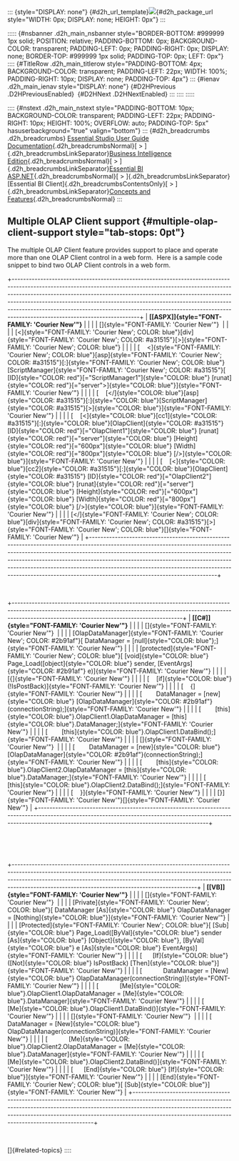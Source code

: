 ::: {style="DISPLAY: none"}
[](ms-xhelp:///?Id=d2h_url_template){#d2h_url_template}![](!package_url!){#d2h_package_url style="WIDTH: 0px; DISPLAY: none; HEIGHT: 0px"}
:::

::::: {#nsbanner .d2h_main_nsbanner style="BORDER-BOTTOM: #999999 1px solid; POSITION: relative; PADDING-BOTTOM: 0px; BACKGROUND-COLOR: transparent; PADDING-LEFT: 0px; PADDING-RIGHT: 0px; DISPLAY: none; BORDER-TOP: #999999 1px solid; PADDING-TOP: 0px; LEFT: 0px"}
:::: {#TitleRow .d2h_main_titlerow style="PADDING-BOTTOM: 4px; BACKGROUND-COLOR: transparent; PADDING-LEFT: 22px; WIDTH: 100%; PADDING-RIGHT: 10px; DISPLAY: none; PADDING-TOP: 4px"}
::: {#ienav .d2h_main_ienav style="DISPLAY: none"}
[](ms-xhelp:///?Id=762b49f9-2f2e-496a-9e3f-b267a477b45e){#D2HPrevious .D2HPreviousEnabled}  [](ms-xhelp:///?Id=7c4672f1-62e9-4f74-af26-a3d781d40670){#D2HNext .D2HNextEnabled}
:::
::::
:::::

:::: {#nstext .d2h_main_nstext style="PADDING-BOTTOM: 10px; BACKGROUND-COLOR: transparent; PADDING-LEFT: 22px; PADDING-RIGHT: 10px; HEIGHT: 100%; OVERFLOW: auto; PADDING-TOP: 5px" hasuserbackground="true" valign="bottom"}
::: {#d2h_breadcrumbs .d2h_breadcrumbs}
[Essential Studio User Guide Documentation](ms-xhelp:///?Id=12457748-09e3-4d74-a240-8e049cedf030){.d2h_breadcrumbsNormal}[ \> ]{.d2h_breadcrumbsLinkSeparator}[Business Intelligence Edition](ms-xhelp:///?Id=fdf33dd8-62b2-47b9-ad7b-fc50e590bca5){.d2h_breadcrumbsNormal}[ \> ]{.d2h_breadcrumbsLinkSeparator}[Essential BI ASP.NET](ms-xhelp:///?Id=99c6694e-59c3-4c59-abb5-ce9ce9a948bc){.d2h_breadcrumbsNormal}[ \> ]{.d2h_breadcrumbsLinkSeparator}[Essential BI Client]{.d2h_breadcrumbsContentsOnly}[ \> ]{.d2h_breadcrumbsLinkSeparator}[Concepts and Features](ms-xhelp:///?Id=01073408-6fb5-4943-a653-da9fd3358a53){.d2h_breadcrumbsNormal}
:::

## Multiple OLAP Client support {#multiple-olap-client-support style="tab-stops: 0pt"}

The multiple OLAP Client feature provides support to place and operate more than one OLAP Client control in a web form.  Here is a sample code snippet to bind two OLAP Client controls in a web form.

+--------------------------------------------------------------------------------------------------------------------------------------------------------------------------------------------------------------------------------------------------------------------------------------------------------------------------------------------------------------------------------------------------------------------------------------------------+
| **[\[ASPX\]]{style="FONT-FAMILY: 'Courier New'"}**                                                                                                                                                                                                                                                                                                                                                                                               |
|                                                                                                                                                                                                                                                                                                                                                                                                                                                  |
| []{style="FONT-FAMILY: 'Courier New'"}                                                                                                                                                                                                                                                                                                                                                                                                           |
|                                                                                                                                                                                                                                                                                                                                                                                                                                                  |
| [\<]{style="FONT-FAMILY: 'Courier New'; COLOR: blue"}[div]{style="FONT-FAMILY: 'Courier New'; COLOR: #a31515"}[\>]{style="FONT-FAMILY: 'Courier New'; COLOR: blue"}                                                                                                                                                                                                                                                                              |
|                                                                                                                                                                                                                                                                                                                                                                                                                                                  |
| [    \<]{style="FONT-FAMILY: 'Courier New'; COLOR: blue"}[asp]{style="FONT-FAMILY: 'Courier New'; COLOR: #a31515"}[:]{style="FONT-FAMILY: 'Courier New'; COLOR: blue"}[ScriptManager]{style="FONT-FAMILY: 'Courier New'; COLOR: #a31515"}[ [ID]{style="COLOR: red"}[=\"ScriptManager1\"]{style="COLOR: blue"} [runat]{style="COLOR: red"}[=\"server\"\>]{style="COLOR: blue"}]{style="FONT-FAMILY: 'Courier New'"}                               |
|                                                                                                                                                                                                                                                                                                                                                                                                                                                  |
| [    [\</]{style="COLOR: blue"}[asp]{style="COLOR: #a31515"}[:]{style="COLOR: blue"}[ScriptManager]{style="COLOR: #a31515"}[\>]{style="COLOR: blue"}]{style="FONT-FAMILY: 'Courier New'"}                                                                                                                                                                                                                                                        |
|                                                                                                                                                                                                                                                                                                                                                                                                                                                  |
| [    [\<]{style="COLOR: blue"}[cc1]{style="COLOR: #a31515"}[:]{style="COLOR: blue"}[OlapClient]{style="COLOR: #a31515"} [ID]{style="COLOR: red"}[=\"OlapClient1\"]{style="COLOR: blue"} [runat]{style="COLOR: red"}[=\"server\"]{style="COLOR: blue"} [Height]{style="COLOR: red"}[=\"600px\"]{style="COLOR: blue"} [Width]{style="COLOR: red"}[=\"800px\"]{style="COLOR: blue"} [/\>]{style="COLOR: blue"}]{style="FONT-FAMILY: 'Courier New'"} |
|                                                                                                                                                                                                                                                                                                                                                                                                                                                  |
| [    [\<]{style="COLOR: blue"}[cc2]{style="COLOR: #a31515"}[:]{style="COLOR: blue"}[OlapClient]{style="COLOR: #a31515"} [ID]{style="COLOR: red"}[=\"OlapClient2\"]{style="COLOR: blue"} [runat]{style="COLOR: red"}[=\"server\"]{style="COLOR: blue"} [Height]{style="COLOR: red"}[=\"600px\"]{style="COLOR: blue"} [Width]{style="COLOR: red"}[=\"800px\"]{style="COLOR: blue"} [/\>]{style="COLOR: blue"}]{style="FONT-FAMILY: 'Courier New'"} |
|                                                                                                                                                                                                                                                                                                                                                                                                                                                  |
| [\</]{style="FONT-FAMILY: 'Courier New'; COLOR: blue"}[div]{style="FONT-FAMILY: 'Courier New'; COLOR: #a31515"}[\>]{style="FONT-FAMILY: 'Courier New'; COLOR: blue"}[]{style="FONT-FAMILY: 'Courier New'"}                                                                                                                                                                                                                                       |
+--------------------------------------------------------------------------------------------------------------------------------------------------------------------------------------------------------------------------------------------------------------------------------------------------------------------------------------------------------------------------------------------------------------------------------------------------+

 

+-----------------------------------------------------------------------------------------------------------------------------------------------------------------------------------------------------------------------+
| **[\[C#\]]{style="FONT-FAMILY: 'Courier New'"}**                                                                                                                                                                      |
|                                                                                                                                                                                                                       |
| []{style="FONT-FAMILY: 'Courier New'"}                                                                                                                                                                                |
|                                                                                                                                                                                                                       |
| [OlapDataManager]{style="FONT-FAMILY: 'Courier New'; COLOR: #2b91af"}[ DataManager = [null]{style="COLOR: blue"};]{style="FONT-FAMILY: 'Courier New'"}                                                                |
|                                                                                                                                                                                                                       |
| [protected]{style="FONT-FAMILY: 'Courier New'; COLOR: blue"}[ [void]{style="COLOR: blue"} Page_Load([object]{style="COLOR: blue"} sender, [EventArgs]{style="COLOR: #2b91af"} e)]{style="FONT-FAMILY: 'Courier New'"} |
|                                                                                                                                                                                                                       |
| [{]{style="FONT-FAMILY: 'Courier New'"}                                                                                                                                                                               |
|                                                                                                                                                                                                                       |
| [    [if]{style="COLOR: blue"} (!IsPostBack)]{style="FONT-FAMILY: 'Courier New'"}                                                                                                                                     |
|                                                                                                                                                                                                                       |
| [    {]{style="FONT-FAMILY: 'Courier New'"}                                                                                                                                                                           |
|                                                                                                                                                                                                                       |
| [        DataManager = [new]{style="COLOR: blue"} [OlapDataManager]{style="COLOR: #2b91af"}(connectionString);]{style="FONT-FAMILY: 'Courier New'"}                                                                   |
|                                                                                                                                                                                                                       |
| [        [this]{style="COLOR: blue"}.OlapClient1.OlapDataManager = [this]{style="COLOR: blue"}.DataManager;]{style="FONT-FAMILY: 'Courier New'"}                                                                      |
|                                                                                                                                                                                                                       |
| [        [this]{style="COLOR: blue"}.OlapClient1.DataBind();]{style="FONT-FAMILY: 'Courier New'"}                                                                                                                     |
|                                                                                                                                                                                                                       |
| []{style="FONT-FAMILY: 'Courier New'"}                                                                                                                                                                                |
|                                                                                                                                                                                                                       |
| [        DataManager = [new]{style="COLOR: blue"} [OlapDataManager]{style="COLOR: #2b91af"}(connectionString);]{style="FONT-FAMILY: 'Courier New'"}                                                                   |
|                                                                                                                                                                                                                       |
| [        [this]{style="COLOR: blue"}.OlapClient2.OlapDataManager = [this]{style="COLOR: blue"}.DataManager;]{style="FONT-FAMILY: 'Courier New'"}                                                                      |
|                                                                                                                                                                                                                       |
| [        [this]{style="COLOR: blue"}.OlapClient2.DataBind();]{style="FONT-FAMILY: 'Courier New'"}                                                                                                                     |
|                                                                                                                                                                                                                       |
| [    }]{style="FONT-FAMILY: 'Courier New'"}                                                                                                                                                                           |
|                                                                                                                                                                                                                       |
| [}]{style="FONT-FAMILY: 'Courier New'"}[]{style="FONT-FAMILY: 'Courier New'"}                                                                                                                                         |
+-----------------------------------------------------------------------------------------------------------------------------------------------------------------------------------------------------------------------+

 

 

+----------------------------------------------------------------------------------------------------------------------------------------------------------------------------------------------------------------------------------------------------------------------------------------------------------+
| **[\[VB\]]{style="FONT-FAMILY: 'Courier New'"}**                                                                                                                                                                                                                                                         |
|                                                                                                                                                                                                                                                                                                          |
| []{style="FONT-FAMILY: 'Courier New'"}                                                                                                                                                                                                                                                                   |
|                                                                                                                                                                                                                                                                                                          |
| [Private]{style="FONT-FAMILY: 'Courier New'; COLOR: blue"}[ DataManager [As]{style="COLOR: blue"} OlapDataManager = [Nothing]{style="COLOR: blue"}]{style="FONT-FAMILY: 'Courier New'"}                                                                                                                  |
|                                                                                                                                                                                                                                                                                                          |
| [Protected]{style="FONT-FAMILY: 'Courier New'; COLOR: blue"}[ [Sub]{style="COLOR: blue"} Page_Load([ByVal]{style="COLOR: blue"} sender [As]{style="COLOR: blue"} [Object]{style="COLOR: blue"}, [ByVal]{style="COLOR: blue"} e [As]{style="COLOR: blue"} EventArgs)]{style="FONT-FAMILY: 'Courier New'"} |
|                                                                                                                                                                                                                                                                                                          |
| [      [If]{style="COLOR: blue"} ([Not]{style="COLOR: blue"} IsPostBack) [Then]{style="COLOR: blue"}]{style="FONT-FAMILY: 'Courier New'"}                                                                                                                                                                |
|                                                                                                                                                                                                                                                                                                          |
| [            DataManager = [New]{style="COLOR: blue"} OlapDataManager(connectionString)]{style="FONT-FAMILY: 'Courier New'"}                                                                                                                                                                             |
|                                                                                                                                                                                                                                                                                                          |
| [            [Me]{style="COLOR: blue"}.OlapClient1.OlapDataManager = [Me]{style="COLOR: blue"}.DataManager]{style="FONT-FAMILY: 'Courier New'"}                                                                                                                                                          |
|                                                                                                                                                                                                                                                                                                          |
| [            [Me]{style="COLOR: blue"}.OlapClient1.DataBind()]{style="FONT-FAMILY: 'Courier New'"}                                                                                                                                                                                                       |
|                                                                                                                                                                                                                                                                                                          |
| []{style="FONT-FAMILY: 'Courier New'"}                                                                                                                                                                                                                                                                   |
|                                                                                                                                                                                                                                                                                                          |
| [            DataManager = [New]{style="COLOR: blue"} OlapDataManager(connectionString)]{style="FONT-FAMILY: 'Courier New'"}                                                                                                                                                                             |
|                                                                                                                                                                                                                                                                                                          |
| [            [Me]{style="COLOR: blue"}.OlapClient2.OlapDataManager = [Me]{style="COLOR: blue"}.DataManager]{style="FONT-FAMILY: 'Courier New'"}                                                                                                                                                          |
|                                                                                                                                                                                                                                                                                                          |
| [            [Me]{style="COLOR: blue"}.OlapClient2.DataBind()]{style="FONT-FAMILY: 'Courier New'"}                                                                                                                                                                                                       |
|                                                                                                                                                                                                                                                                                                          |
| [      [End]{style="COLOR: blue"} [If]{style="COLOR: blue"}]{style="FONT-FAMILY: 'Courier New'"}                                                                                                                                                                                                         |
|                                                                                                                                                                                                                                                                                                          |
| [End]{style="FONT-FAMILY: 'Courier New'; COLOR: blue"}[ [Sub]{style="COLOR: blue"}]{style="FONT-FAMILY: 'Courier New'"}                                                                                                                                                                                  |
+----------------------------------------------------------------------------------------------------------------------------------------------------------------------------------------------------------------------------------------------------------------------------------------------------------+

 

[]{#related-topics}
::::
